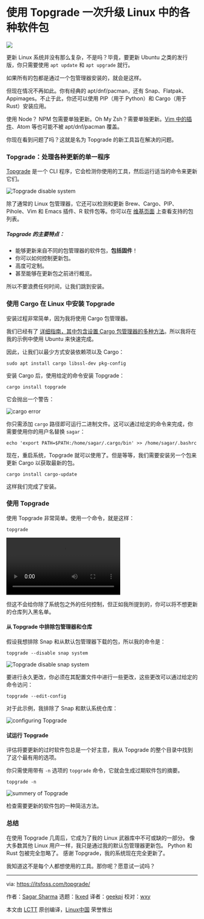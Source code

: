 [#]: subject: "Upgrade Various Kinds of Packages in Linux at Once With Topgrade"
[#]: via: "https://itsfoss.com/topgrade/"
[#]: author: "Sagar Sharma https://itsfoss.com/author/sagar/"
[#]: collector: "lkxed"
[#]: translator: "geekpi"
[#]: reviewer: "wxy"
[#]: publisher: "wxy"
[#]: url: "https://linux.cn/article-15134-1.html"

使用 Topgrade 一次升级 Linux 中的各种软件包
======

![](https://img.linux.net.cn/data/attachment/album/202210/12/152118mo5r6pohnn4o5h56.jpg)

更新 Linux 系统并没有那么复杂，不是吗？毕竟，要更新 Ubuntu 之类的发行版，你只需要使用 `apt update` 和 `apt upgrade` 就行。

如果所有的包都是通过一个包管理器安装的，就会是这样。

但现在情况不再如此。你有经典的 apt/dnf/pacman，还有 Snap、Flatpak、Appimages。不止于此，你还可以使用 PIP（用于 Python）和 Cargo（用于 Rust）安装应用。

使用 Node？ NPM 包需要单独更新。Oh My Zsh？需要单独更新。[Vim 中的插件][1]、Atom 等也可能不被 apt/dnf/pacman 覆盖。

你现在看到问题了吗？这就是名为 Topgrade 的新工具旨在解决的问题。

### Topgrade：处理各种更新的单一程序

[Topgrade][2] 是一个 CLI 程序，它会检测你使用的工具，然后运行适当的命令来更新它们。

![Topgrade disable system][3]

除了通常的 Linux 包管理器，它还可以检测和更新 Brew、Cargo、PIP、Pihole、Vim 和 Emacs 插件、R 软件包等。你可以在 [维基页面][4] 上查看支持的包列表。

##### Topgrade 的主要特点：

* 能够更新来自不同的包管理器的软件包，**包括固件**！
* 你可以如何控制更新包。
* 高度可定制。
* 甚至能够在更新包之前进行概览。

所以不要浪费任何时间，让我们跳到安装。

### 使用 Cargo 在 Linux 中安装 Topgrade

安装过程非常简单，因为我将使用 Cargo 包管理器。

我们已经有了 [详细指南，其中包含设置 Cargo 包管理器的多种方法][5]。所以我将在我的示例中使用 Ubuntu 来快速完成。

因此，让我们以最少方式安装依赖项以及 Cargo：

```
sudo apt install cargo libssl-dev pkg-config
```

安装 Cargo 后，使用给定的命令安装 Topgrade：

```
cargo install topgrade
```

它会抛出一个警告：

![cargo error][6]

你只需添加 `cargo` 路径即可运行二进制文件。这可以通过给定的命令来完成，你需要使用你的用户名替换 `sagar`：

```
echo 'export PATH=$PATH:/home/sagar/.cargo/bin' >> /home/sagar/.bashrc
```

现在，重启系统，Topgrade 就可以使用了。但是等等，我们需要安装另一个包来更新 Cargo 以获取最新的包。

```
cargo install cargo-update
```

这样我们完成了安装。

### 使用 Topgrade

使用 Topgrade 非常简单。使用一个命令，就是这样：

```
topgrade
```

![][7]

但这不会给你除了系统包之外的任何控制，但正如我所提到的，你可以将不想更新的仓库列入黑名单。

#### 从 Topgrade 中排除包管理器和仓库

假设我想排除 Snap 和从默认包管理器下载的包，所以我的命令是：

```
topgrade --disable snap system
```

![Topgrade disable snap system][8]

要进行永久更改，你必须在其配置文件中进行一些更改，这些更改可以通过给定的命令访问：

```
topgrade --edit-config
```

对于此示例，我排除了 Snap 和默认系统仓库：

![configuring Topgrade][9]

#### 试运行 Topgrade

评估将要更新的过时软件包总是一个好主意，我从 Topgrade 的整个目录中找到了这个最有用的选项。

你只需使用带有 `-n` 选项的 `topgrade` 命令，它就会生成过期软件包的摘要。

```
topgrade -n
```

![summery of Topgrade][10]

检查需要更新的软件包的一种简洁方法。

### 总结

在使用 Topgrade 几周后，它成为了我的 Linux 武器库中不可或缺的一部分。 像大多数其他 Linux 用户一样，我只是通过我的默认包管理器更新包。 Python 和 Rust 包被完全忽略了。 感谢 Topgrade，我的系统现在完全更新了。

我知道这不是每个人都想使用的工具。那你呢？愿意试一试吗？

--------------------------------------------------------------------------------

via: https://itsfoss.com/topgrade/

作者：[Sagar Sharma][a]
选题：[lkxed][b]
译者：[geekpi](https://github.com/geekpi)
校对：[wxy](https://github.com/wxy)

本文由 [LCTT](https://github.com/LCTT/TranslateProject) 原创编译，[Linux中国](https://linux.cn/) 荣誉推出

[a]: https://itsfoss.com/author/sagar/
[b]: https://github.com/lkxed
[1]: https://linuxhandbook.com/install-vim-plugins/
[2]: https://github.com/r-darwish/topgrade
[3]: https://itsfoss.com/wp-content/uploads/2022/09/topgrade-disable-system.png
[4]: https://github.com/r-darwish/topgrade/wiki/Step-list
[5]: https://itsfoss.com/install-rust-cargo-ubuntu-linux/
[6]: https://itsfoss.com/wp-content/uploads/2022/09/cargo-error.png
[7]: https://itsfoss.com/wp-content/uploads/2022/10/topgrade.mp4
[8]: https://itsfoss.com/wp-content/uploads/2022/09/topgrade-disable-snap-system.png
[9]: https://itsfoss.com/wp-content/uploads/2022/09/configuring-topgrade-1.png
[10]: https://itsfoss.com/wp-content/uploads/2022/09/summery-of-topgrade.png
